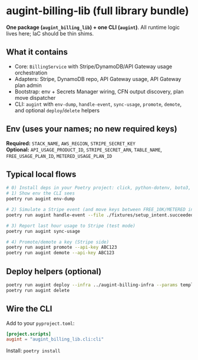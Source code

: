 # augint-billing-lib (full library bundle)


**One package (`augint_billing_lib`) + one CLI (`augint`)**. All runtime logic lives here; IaC should be thin shims.

## What it contains
- Core: `BillingService` with Stripe/DynamoDB/API Gateway usage orchestration
- Adapters: Stripe, DynamoDB repo, API Gateway usage, API Gateway plan admin
- Bootstrap: env + Secrets Manager wiring, CFN output discovery, plan move dispatcher
- CLI: `augint` with `env-dump`, `handle-event`, `sync-usage`, `promote`, `demote`, and optional `deploy`/`delete` helpers

## Env (uses your names; no new required keys)
**Required:** `STACK_NAME`, `AWS_REGION`, `STRIPE_SECRET_KEY`  
**Optional:** `API_USAGE_PRODUCT_ID`, `STRIPE_SECRET_ARN`, `TABLE_NAME`, `FREE_USAGE_PLAN_ID`, `METERED_USAGE_PLAN_ID`

## Typical local flows
```bash
# 0) Install deps in your Poetry project: click, python-dotenv, boto3, stripe
# 1) Show env the CLI sees
poetry run augint env-dump

# 2) Simulate a Stripe event (and move keys between FREE_10K/METERED inside AWS)
poetry run augint handle-event --file ./fixtures/setup_intent.succeeded.json

# 3) Report last hour usage to Stripe (test mode)
poetry run augint sync-usage

# 4) Promote/demote a key (Stripe side)
poetry run augint promote --api-key ABC123
poetry run augint demote --api-key ABC123
```

## Deploy helpers (optional)
```bash
poetry run augint deploy --infra ../augint-billing-infra --params template-params.sample.json
poetry run augint delete
```

## Wire the CLI
Add to your `pyproject.toml`:
```toml
[project.scripts]
augint = "augint_billing_lib.cli:cli"
```
Install: `poetry install`
